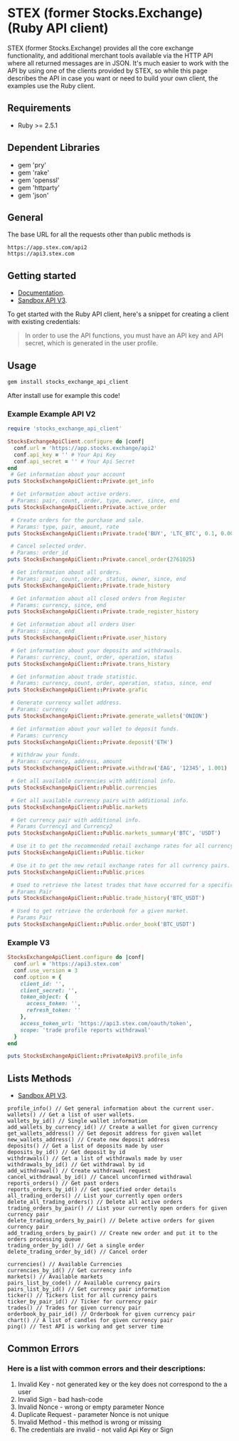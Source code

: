 # STEX (former Stocks.Exchange) (Ruby API client)
STEX (former Stocks.Exchange) provides all the core exchange functionality, and additional merchant tools available via the HTTP API where all returned messages are in JSON. It's much easier to work with the API by using one of the clients provided by STEX, so while this page describes the API in case you want or need to build your own client, the examples use the Ruby client.
## Requirements
- Ruby >= 2.5.1
## Dependent Libraries
- gem 'pry'
- gem 'rake'
- gem 'openssl'
- gem 'httparty'
- gem 'json'

## General
The base URL for all the requests other than public methods is 
```
https://app.stex.com/api2
https://api3.stex.com
```

## Getting started
- [Documentation](http://help.stex.com/api-integration).
- [Sandbox API V3](https://apidocs.stex.com).

To get started with the Ruby API client, here's a snippet for creating a client with existing credentials:
> In order to use the API functions, you must have an API key and API secret, which is generated in the user profile.

## Usage
```bash
gem install stocks_exchange_api_client
```

After install use for example this code!

### Example Example API V2
```ruby
require 'stocks_exchange_api_client'

StocksExchangeApiClient.configure do |conf|
  conf.url = 'https://app.stocks.exchange/api2'
  conf.api_key = '' # Your Api Key
  conf.api_secret = '' # Your Api Secret
end
 # Get information about your account
puts StocksExchangeApiClient::Private.get_info

 # Get information about active orders.
 # Params: pair, count, order, type, owner, since, end
puts StocksExchangeApiClient::Private.active_order

 # Create orders for the purchase and sale.
 # Params: type, pair, amount, rate
puts StocksExchangeApiClient::Private.trade('BUY', 'LTC_BTC', 0.1, 0.00002)

 # Cancel selected order.
 # Params: order_id 
puts StocksExchangeApiClient::Private.cancel_order(2761025)

 # Get information about all orders.
 # Params: pair, count, order, status, owner, since, end 
puts StocksExchangeApiClient::Private.trade_history

 # Get information about all closed orders from Register
 # Params: currency, since, end 
puts StocksExchangeApiClient::Private.trade_register_history

 # Get information about all orders User
 # Params: since, end 
puts StocksExchangeApiClient::Private.user_history

 # Get information about your deposits and withdrawals.
 # Params: currency, count, order, operation, status 
puts StocksExchangeApiClient::Private.trans_history

 # Get information about trade statistic.
 # Params: currency, count, order, operation, status, since, end 
puts StocksExchangeApiClient::Private.grafic

 # Generate currency wallet address.
 # Params: currency 
puts StocksExchangeApiClient::Private.generate_wallets('ONION')

 # Get information about your wallet to deposit funds.
 # Params: currency 
puts StocksExchangeApiClient::Private.deposit('ETH')

 # Withdraw your funds.
 # Params: currency, address, amount 
puts StocksExchangeApiClient::Private.withdraw('EAG', '12345', 1.001)

 # Get all available currencies with additional info.
puts StocksExchangeApiClient::Public.currencies

 # Get all available currency pairs with additional info.
puts StocksExchangeApiClient::Public.markets

 # Get currency pair with additional info.
 # Params Currency1 and Currency2 
puts StocksExchangeApiClient::Public.markets_summary('BTC', 'USDT')

 # Use it to get the recommended retail exchange rates for all currency pairs.
puts StocksExchangeApiClient::Public.ticker

 # Use it to get the new retail exchange rates for all currency pairs.
puts StocksExchangeApiClient::Public.prices

 # Used to retrieve the latest trades that have occurred for a specific market. 
 # Params Pair 
puts StocksExchangeApiClient::Public.trade_history('BTC_USDT')

 # Used to get retrieve the orderbook for a given market.
 # Params Pair 
puts StocksExchangeApiClient::Public.order_book('BTC_USDT')
```

### Example V3
```ruby
StocksExchangeApiClient.configure do |conf|
  conf.url = 'https://api3.stex.com'
  conf.use_version = 3
  conf.option = {
    client_id: '',
    client_secret: '',
    token_object: {
      access_token: '',
      refresh_token: ''
    },
    access_token_url: 'https://api3.stex.com/oauth/token',
    scope: 'trade profile reports withdrawal'
  }
end

puts StocksExchangeApiClient::PrivateApiV3.profile_info
```
## Lists Methods
- [Sandbox API V3](https://apidocs.stex.com).
```
profile_info() // Get general information about the current user.
wallets() // Get a list of user wallets.
wallets_by_id() // Single wallet information            
add_wallets_by_currency_id() // Create a wallet for given currency
get_wallets_address() // Get deposit address for given wallet
new_wallets_address() // Create new deposit address
deposits() // Get a list of deposits made by user
deposits_by_id() // Get deposit by id
withdrawals() // Get a list of withdrawals made by user
withdrawals_by_id() // Get withdrawal by id
add_withdrawal() // Create withdrawal request
cancel_withdrawal_by_id() // Cancel unconfirmed withdrawal
reports_orders() // Get past orders
reports_orders_by_id() // Get specified order details
all_trading_orders() // List your currently open orders
delete_all_trading_orders() // Delete all active orders 
trading_orders_by_pair() // List your currently open orders for given currency pair 
delete_trading_orders_by_pair() // Delete active orders for given currency pair
add_trading_orders_by_pair() // Create new order and put it to the orders processing queue
trading_order_by_id() // Get a single order
delete_trading_order_by_id() // Cancel order                   
                         
currencies() // Available Currencies
currencies_by_id() // Get currency info   
markets() // Available markets 
pairs_list_by_code() // Available currency pairs
pairs_list_by_id() // Get currency pair information 
ticker() // Tickers list for all currency pairs
ticker_by_pair_id() // Ticker for currency pair
trades() // Trades for given currency pair  
orderbook_by_pair_id() // Orderbook for given currency pair
chart() // A list of candles for given currency pair
ping() // Test API is working and get server time
```

## Common Errors
### Here is a list with common errors and their descriptions:
  1.    Invalid Key - not generated key or the key does not correspond to the a user
  2.    Invalid Sign - bad hash-code
  3.    Invalid Nonce - wrong or empty parameter Nonce
  4.    Duplicate Request - parameter Nonce is not unique
  5.    Invalid Method - this method is wrong or missing 
  6.    The credentials are invalid - not valid Api Key or Sign  	
